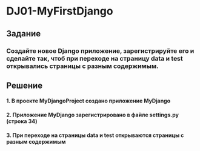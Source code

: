# DJ01-MyFirstDjango

## Задание
### Создайте новое Django приложение, зарегистрируйте его и сделайте так, чтоб при переходе на страницу data и test открывались страницы с разным содержимым.

## Решение
#### 1. В проекте MyDjangoProject создано приложение MyDjango
#### 2. Приложение MyDjango зарегистрировано в файле settings.py (строка 34)
#### 3. При переходе на страницы data и test открываются страницы с разным содержимым


